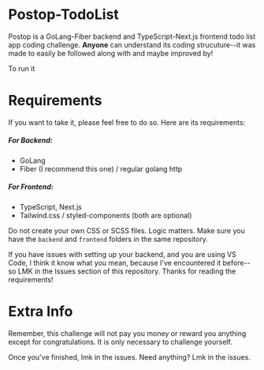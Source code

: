 # Postop-TodoList

Postop is a GoLang-Fiber backend and TypeScript-Next.js frontend todo list app coding challenge. **Anyone** can understand its coding strucuture--it was made to easily be followed along with and maybe improved by!

To run it

# Requirements

If you want to take it, please feel free to do so. Here are its requirements:

##### For Backend:

- GoLang
- Fiber (I recommend this one) / regular golang http

##### For Frontend:

- TypeScript, Next.js
- Tailwind.css / styled-components (both are optional)

Do not create your own CSS or SCSS files. Logic matters.
Make sure you have the `backend` and `frontend` folders in the same repository.

If you have issues with setting up your backend, and you are using VS Code, I think it know what you mean, because I've encountered it before--so LMK in the Issues section of this repository. Thanks for reading the requirements!

# Extra Info

Remember, this challenge will not pay you money or reward you anything except for congratulations. It is only necessary to challenge yourself.

Once you've finished, lmk in the issues.
Need anything? Lmk in the issues.
